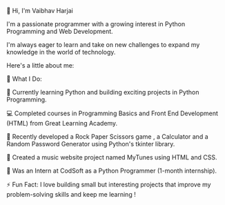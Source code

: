 👋 Hi, I'm Vaibhav Harjai 

I'm a passionate programmer with a growing interest in Python Programming and Web Development. 

I'm always eager to learn and take on new challenges to expand my knowledge in the world of technology. 

Here's a little about me:

🌟 What I Do: 

📖 Currently learning Python and building exciting projects in Python Programming. 

💻 Completed courses in Programming Basics and Front End Development (HTML) from Great Learning Academy. 

🔧 Recently developed a Rock Paper Scissors game , a Calculator and a Random Password Generator using Python's tkinter library. 

🎨 Created a music website project named MyTunes using HTML and CSS. 

🔭 Was an Intern at CodSoft as a Python Programmer (1-month internship). 

⚡ Fun Fact: I love building small but interesting projects that improve my problem-solving skills and keep me learning !
